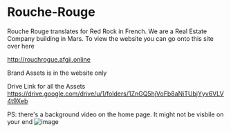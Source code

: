 # Rouche-Rouge
Rouche Rouge translates for Red Rock in French. We are a Real Estate Company building in Mars.
To view the website you can go onto this site over here

http://rouchrogue.afgji.online

Brand Assets is in the website only

Drive Link for all the Assets
https://drive.google.com/drive/u/1/folders/1ZnGQ5hjVoFb8aNiTUbjYyv6VLV4t9Xeb


PS: there's a background video on the home page. It might not be visbile on your end
![image](https://user-images.githubusercontent.com/73279106/202691594-e73af23d-cf76-4f80-9a6d-418704b92d66.png)
